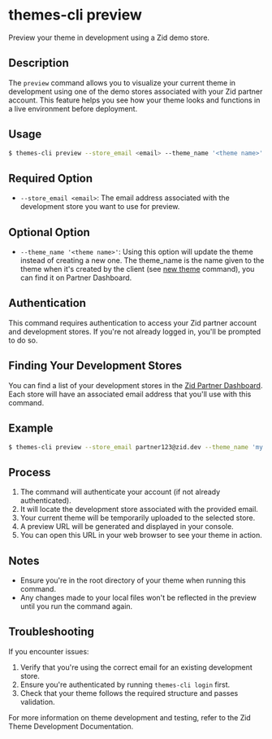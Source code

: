 # themes-cli preview

Preview your theme in development using a Zid demo store.

## Description

The `preview` command allows you to visualize your current theme in development using one of the demo stores associated with your Zid partner account. This feature helps you see how your theme looks and functions in a live environment before deployment.

## Usage

```bash
$ themes-cli preview --store_email <email> --theme_name '<theme name>'
```

## Required Option

- `--store_email <email>`: The email address associated with the development store you want to use for preview.

## Optional Option

- `--theme_name '<theme name>'`: Using this option will update the theme instead of creating a new one. The theme_name is the name given to the theme when it's created by the client (see [new theme](NEW.md) command), you can find it on Partner Dashboard. 

## Authentication

This command requires authentication to access your Zid partner account and development stores. If you're not already logged in, you'll be prompted to do so.

## Finding Your Development Stores

You can find a list of your development stores in the [Zid Partner Dashboard](https://partner.zid.sa/development-stores). Each store will have an associated email address that you'll use with this command.

## Example

```bash
$ themes-cli preview --store_email partner123@zid.dev --theme_name 'my awesome theme'
```

## Process

1. The command will authenticate your account (if not already authenticated).
2. It will locate the development store associated with the provided email.
3. Your current theme will be temporarily uploaded to the selected store.
4. A preview URL will be generated and displayed in your console.
5. You can open this URL in your web browser to see your theme in action.

## Notes

- Ensure you're in the root directory of your theme when running this command.
- Any changes made to your local files won't be reflected in the preview until you run the command again.

## Troubleshooting

If you encounter issues:

1. Verify that you're using the correct email for an existing development store.
2. Ensure you're authenticated by running `themes-cli login` first.
3. Check that your theme follows the required structure and passes validation.

For more information on theme development and testing, refer to the Zid Theme Development Documentation.

